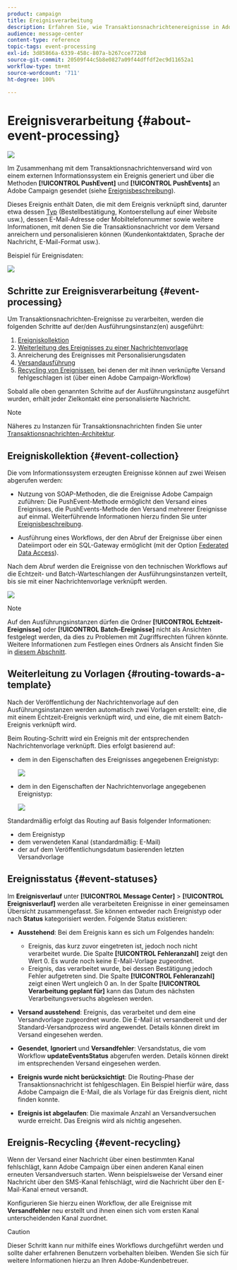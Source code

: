 ```yaml
---
product: campaign
title: Ereignisverarbeitung
description: Erfahren Sie, wie Transaktionsnachrichtenereignisse in Adobe Campaign Classic verarbeitet werden.
audience: message-center
content-type: reference
topic-tags: event-processing
exl-id: 3d85866a-6339-458c-807a-b267cce772b8
source-git-commit: 20509f44c5b8e0827a09f44dffdf2ec9d11652a1
workflow-type: tm+mt
source-wordcount: '711'
ht-degree: 100%

---
```


# Ereignisverarbeitung {#about-event-processing}

![](../../assets/v7-only.svg)

Im Zusammenhang mit dem Transaktionsnachrichtenversand wird von einem externen Informationssystem ein Ereignis generiert und über die Methoden **[!UICONTROL PushEvent]** und **[!UICONTROL PushEvents]** an Adobe Campaign gesendet (siehe [Ereignisbeschreibung](../../message-center/using/event-description.md)).

Dieses Ereignis enthält Daten, die mit dem Ereignis verknüpft sind, darunter etwa dessen [Typ](../../message-center/using/creating-event-types.md) (Bestellbestätigung, Kontoerstellung auf einer Website usw.), dessen E-Mail-Adresse oder Mobiltelefonnummer sowie weitere Informationen, mit denen Sie die Transaktionsnachricht vor dem Versand anreichern und personalisieren können (Kundenkontaktdaten, Sprache der Nachricht, E-Mail-Format usw.).

Beispiel für Ereignisdaten:

![](assets/messagecenter_events_request_001.png)

## Schritte zur Ereignisverarbeitung {#event-processing}

Um Transaktionsnachrichten-Ereignisse zu verarbeiten, werden die folgenden Schritte auf der/den Ausführungsinstanz(en) ausgeführt:

1. [Ereigniskollektion](#event-collection)
1. [Weiterleitung des Ereignisses zu einer Nachrichtenvorlage](#routing-towards-a-template)
1. Anreicherung des Ereignisses mit Personalisierungsdaten
1. [Versandausführung](../../message-center/using/delivery-execution.md)
1. [Recycling von Ereignissen](#event-recycling), bei denen der mit ihnen verknüpfte Versand fehlgeschlagen ist (über einen Adobe Campaign-Workflow)

Sobald alle oben genannten Schritte auf der Ausführungsinstanz ausgeführt wurden, erhält jeder Zielkontakt eine personalisierte Nachricht.

>[!NOTE]
>
>Näheres zu Instanzen für Transaktionsnachrichten finden Sie unter [Transaktionsnachrichten-Architektur](../../message-center/using/transactional-messaging-architecture.md).


## Ereigniskollektion {#event-collection}

Die vom Informationssystem erzeugten Ereignisse können auf zwei Weisen abgerufen werden:

* Nutzung von SOAP-Methoden, die die Ereignisse Adobe Campaign zuführen: Die PushEvent-Methode ermöglicht den Versand eines Ereignisses, die PushEvents-Methode den Versand mehrerer Ereignisse auf einmal. Weiterführende Informationen hierzu finden Sie unter [Ereignisbeschreibung](../../message-center/using/event-description.md).

* Ausführung eines Workflows, der den Abruf der Ereignisse über einen Dateiimport oder ein SQL-Gateway ermöglicht (mit der Option [Federated Data Access](../../installation/using/about-fda.md)).

Nach dem Abruf werden die Ereignisse von den technischen Workflows auf die Echtzeit- und Batch-Warteschlangen der Ausführungsinstanzen verteilt, bis sie mit einer Nachrichtenvorlage verknüpft werden.

![](assets/messagecenter_events_queues_001.png)

>[!NOTE]
>
>Auf den Ausführungsinstanzen dürfen die Ordner **[!UICONTROL Echtzeit-Ereignisse]** oder **[!UICONTROL Batch-Ereignisse]** nicht als Ansichten festgelegt werden, da dies zu Problemen mit Zugriffsrechten führen könnte. Weitere Informationen zum Festlegen eines Ordners als Ansicht finden Sie in [diesem Abschnitt](../../platform/using/access-management-folders.md).

## Weiterleitung zu Vorlagen {#routing-towards-a-template}

Nach der Veröffentlichung der Nachrichtenvorlage auf den Ausführungsinstanzen werden automatisch zwei Vorlagen erstellt: eine, die mit einem Echtzeit-Ereignis verknüpft wird, und eine, die mit einem Batch-Ereignis verknüpft wird.

Beim Routing-Schritt wird ein Ereignis mit der entsprechenden Nachrichtenvorlage verknüpft. Dies erfolgt basierend auf:

* dem in den Eigenschaften des Ereignisses angegebenen Ereignistyp:

   ![](assets/messagecenter_event_type_001.png)

* dem in den Eigenschaften der Nachrichtenvorlage angegebenen Ereignistyp:

   ![](assets/messagecenter_event_type_002.png)

Standardmäßig erfolgt das Routing auf Basis folgender Informationen:

* dem Ereignistyp
* dem verwendeten Kanal (standardmäßig: E-Mail)
* der auf dem Veröffentlichungsdatum basierenden letzten Versandvorlage

## Ereignisstatus {#event-statuses}

Im **Ereignisverlauf** unter **[!UICONTROL Message Center]** > **[!UICONTROL Ereignisverlauf]** werden alle verarbeiteten Ereignisse in einer gemeinsamen Übersicht zusammengefasst. Sie können entweder nach Ereignistyp oder nach **Status** kategorisiert werden. Folgende Status existieren:

* **Ausstehend**: Bei dem Ereignis kann es sich um Folgendes handeln:

   * Ereignis, das kurz zuvor eingetreten ist, jedoch noch nicht verarbeitet wurde. Die Spalte **[!UICONTROL Fehleranzahl]** zeigt den Wert 0. Es wurde noch keine E-Mail-Vorlage zugeordnet.
   * Ereignis, das verarbeitet wurde, bei dessen Bestätigung jedoch Fehler aufgetreten sind. Die Spalte **[!UICONTROL Fehleranzahl]** zeigt einen Wert ungleich 0 an. In der Spalte **[!UICONTROL Verarbeitung geplant für]** kann das Datum des nächsten Verarbeitungsversuchs abgelesen werden.

* **Versand ausstehend**: Ereignis, das verarbeitet und dem eine Versandvorlage zugeordnet wurde. Die E-Mail ist versandbereit und der Standard-Versandprozess wird angewendet. Details können direkt im Versand eingesehen werden.
* **Gesendet**, **Ignoriert** und **Versandfehler**: Versandstatus, die vom Workflow **updateEventsStatus** abgerufen werden. Details können direkt im entsprechenden Versand eingesehen werden.
* **Ereignis wurde nicht berücksichtigt**: Die Routing-Phase der Transaktionsnachricht ist fehlgeschlagen. Ein Beispiel hierfür wäre, dass Adobe Campaign die E-Mail, die als Vorlage für das Ereignis dient, nicht finden konnte.
* **Ereignis ist abgelaufen**: Die maximale Anzahl an Versandversuchen wurde erreicht. Das Ereignis wird als nichtig angesehen.

## Ereignis-Recycling {#event-recycling}

Wenn der Versand einer Nachricht über einen bestimmten Kanal fehlschlägt, kann Adobe Campaign über einen anderen Kanal einen erneuten Versandversuch starten. Wenn beispielsweise der Versand einer Nachricht über den SMS-Kanal fehlschlägt, wird die Nachricht über den E-Mail-Kanal erneut versandt.

Konfigurieren Sie hierzu einen Workflow, der alle Ereignisse mit **Versandfehler** neu erstellt und ihnen einen sich vom ersten Kanal unterscheidenden Kanal zuordnet.

>[!CAUTION]
>
>Dieser Schritt kann nur mithilfe eines Workflows durchgeführt werden und sollte daher erfahrenen Benutzern vorbehalten bleiben. Wenden Sie sich für weitere Informationen hierzu an Ihren Adobe-Kundenbetreuer.